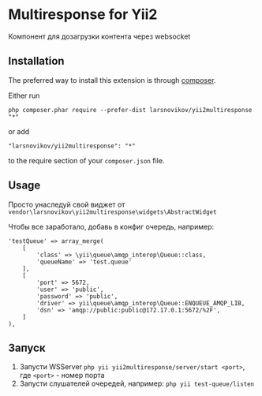 Multiresponse for Yii2
=========
Компонент для дозагрузки контента через websocket

Installation
------------

The preferred way to install this extension is through [composer](http://getcomposer.org/download/).

Either run

```
php composer.phar require --prefer-dist larsnovikov/yii2multiresponse "*"
```

or add

```
"larsnovikov/yii2multiresponse": "*"
```

to the require section of your `composer.json` file.


Usage
-----

Просто унаследуй свой виджет от `vendor\larsnovikov\yii2multiresponse\widgets\AbstractWidget`

Чтобы все заработало, добавь в конфиг очередь, например:
```
'testQueue' => array_merge(
    [
        'class' => \yii\queue\amqp_interop\Queue::class,
        'queueName' => 'test.queue'
    ],
    [
        'port' => 5672,
        'user' => 'public',
        'password' => 'public',
        'driver' => yii\queue\amqp_interop\Queue::ENQUEUE_AMQP_LIB,
        'dsn' => 'amqp://public:public@172.17.0.1:5672/%2F',
    ]
),
```

Запуск
-----
1. Запусти WSServer `php yii yii2multiresponse/server/start <port>`, где `<port>` - номер порта
2. Запусти слушателей очередей, например: `php yii test-queue/listen`
